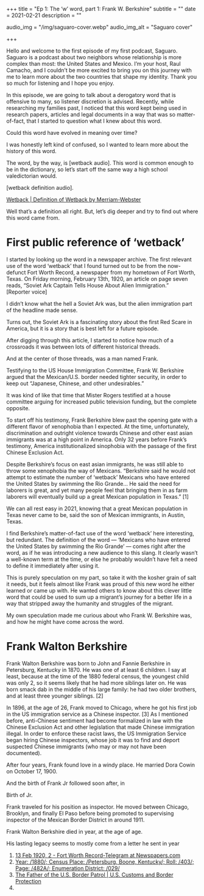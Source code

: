 +++
title = "Ep 1: The ‘w’ word, part 1: Frank W. Berkshire"
subtitle = ""
date = 2021-02-21
description = ""

audio_img = "/img/saguaro-cover.webp"
audio_img_alt = "Saguaro cover"

+++

Hello and welcome to the first episode of my first podcast, Saguaro. Saguaro is a podcast about two neighbors whose relationship is more complex than most: the United States and Mexico. I’m your host, Raul Camacho, and I couldn’t be more excited to bring you on this journey with me to learn more about the two countries that shape my identity. Thank you so much for listening and I hope you enjoy.

In this episode, we are going to talk about a derogatory word that is offensive to many, so listener discretion is advised. 
Recently, while researching my families past, I noticed that this word kept being used in research papers, articles and legal documents in a way that was so matter-of-fact, that I started to question what I knew about this word. 

Could this word have evolved in meaning over time?

I was honestly left kind of confused, so I wanted to learn more about the history of this word.

The word, by the way, is [wetback audio].  This word is common enough to be in the dictionary, so let’s start off the same way a high school valedictorian would.

[wetback definition audio].

[Wetback | Definition of Wetback by Merriam-Webster](https://www.merriam-webster.com/dictionary/wetback)

Well that’s a definition all right. But, let’s dig deeper and try to find out where this word came from.

# First public reference of ‘wetback’
I started by looking up the word in a newspaper archive. The first relevant use of the word ‘wetback’ that I found turned out to be from the now-defunct Fort Worth Record, a newspaper from my hometown of Fort Worth, Texas. On Friday morning, February 13th, 1920, an article on page seven reads, “Soviet Ark Captain Tells House About Alien Immigration.”  
[Reporter voice]

I didn’t know what the hell a Soviet Ark was, but the alien immigration part of the headline made sense.

Turns out, the Soviet Ark is a fascinating story about the first Red Scare in America, but it is a story that is best left for a future episode. 

After digging through this article, I started to notice how much of a crossroads it was between lots of different historical threads. 

And at the center of those threads, was a man named Frank.

Testifying to the US House Immigration Committee, Frank W. Berkshire argued that the Mexican/U.S. border needed tighter security, in order to keep out “Japanese, Chinese, and other undesirables.”

It was kind of like that time that Mister Rogers testified at a house committee arguing for increased public television funding, but the complete opposite.

To start off his testimony, Frank Berkshire blew past the opening gate with a different flavor of xenophobia than I expected. At the time, unfortunately, discrimination and outright violence towards Chinese and other east asian immigrants was at a high point in America. Only 32 years before Frank’s testimony, America institutionalized sinophobia with the passage of the first Chinese Exclusion Act. 

Despite Berkshire’s focus on east asian immigrants, he was still able to throw some xenophobia the way of Mexicans. “Berkshire said he would not attempt to estimate the number of ‘wetback’ Mexicans who have entered the United States by swimming the Rio Grande… He said the need for laborers is great, and yet many people feel that bringing them in as farm laborers will eventually build up a great Mexican population in Texas.”  [1]

We can all rest easy in 2021, knowing that a great Mexican population in Texas never came to be, said the son of Mexican immigrants, in Austin, Texas.

I find Berkshire’s matter-of-fact use of the word ‘wetback’ here interesting, but redundant. The definition of the word — ‘Mexicans who have entered the United States by swimming the Rio Grande’ — comes right after the word, as if he was introducing a new audience to this slang. It clearly wasn’t a well-known term at the time, or else he probably wouldn’t have felt a need to define it immediately after using it.

This is purely speculation on my part, so take it with the kosher grain of salt it needs, but it feels almost like Frank was proud of this new word he either learned or came up with. He wanted others to know about this clever little word that could be used to sum up a migrant’s journey for a better life in a way that stripped away the humanity and struggles of the migrant.

My own speculation made me curious about who Frank W. Berkshire was, and how he might have come across the word.

# Frank Walton Berkshire

Frank Walton Berkshire was born to John and Fannie Berkshire in Petersburg, Kentucky in 1870. He was one of at least 6 children. I say at least, because at the time of the 1880 federal census, the youngest child was only 2, so it seems likely that he had more siblings later on. He was born smack dab in the middle of his large family: he had two older brothers, and at least three younger siblings. [2]

In 1896, at the age of 26, Frank moved to Chicago, where he got his first job in the US immigration service as a Chinese inspector. [3] As I mentioned before, anti-Chinese sentiment had become formalized in law with the Chinese Exclusion Act and other legislation that made Chinese immigration illegal. In order to enforce these racist laws, the US Immigration Service began hiring Chinese inspectors, whose job it was to find and deport suspected Chinese immigrants (who may or may not have been documented). 

After four years, Frank found love in a windy place. He married Dora Cowin on October 17, 1900. 

And the birth of Frank Jr followed soon after, in 

Birth of Jr.

Frank traveled for his position as inspector. He moved between Chicago, Brooklyn, and finally El Paso before being promoted to supervising inspector of the Mexican Border District in around 1911.

Frank Walton Berkshire died in year, at the age of age. 

His lasting legacy seems to mostly come from a letter he sent in year

1. [13 Feb 1920, 2 - Fort Worth Record-Telegram at Newspapers.com](https://www.newspapers.com/image/634409326/?terms=wetback&match=1)
2. [Year: /1880/; Census Place: /Petersburg, Boone, Kentucky/; Roll: /403/; Page: /482A/; Enumeration District: /029/](https://www.ancestry.com/imageviewer/collections/6742/images/4241143-00169?usePUB=true&_phsrc=EhO1&_phstart=successSource&usePUBJs=true&pId=41941359)
3. [The Father of the U.S. Border Patrol | U.S. Customs and Border Protection](https://www.cbp.gov/border-security/along-us-borders/history/father-us-border-patrol)
4. 

